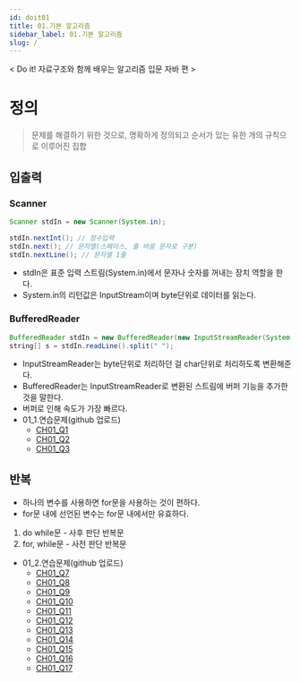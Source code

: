 ```yaml
---
id: doit01
title: 01.기본 알고리즘
sidebar_label: 01.기본 알고리즘
slug: /
---
```


< Do it! 자료구조와 함께 배우는 알고리즘 입문 자바 편 >

# 정의

>문제를 해결하기 위한 것으로, 명확하게 정의되고 순서가 있는 유한 개의 규칙으로 이루어진 집합

## 입출력


### Scanner
```java
Scanner stdIn = new Scanner(System.in);

stdIn.nextInt(); // 정수입력
stdIn.next(); // 문자열(스페이스, 줄 바꿈 문자로 구분)
stdIn.nextLine(); // 문자열 1줄
```
- stdIn은 표준 입력 스트림(System.in)에서 문자나 숫자를 꺼내는 장치 역할을 한다.
- System.in의 리턴값은 InputStream이며 byte단위로 데이터를 읽는다.

### BufferedReader
```java
BufferedReader stdIn = new BufferedReader(new InputStreamReader(System.in));
string[] s = stdIn.readLine().split(" ");
```
- InputStreamReader는 byte단위로 처리하던 걸 char단위로 처리하도록 변환해준다.
- BufferedReader는 InputStreamReader로 변환된 스트림에 버퍼 기능을 추가한 것을 말한다.
- 버퍼로 인해 속도가 가장 빠르다.
- 01_1.연습문제(github 업로드)
    - [CH01_Q1](https://github.com/sksk713/Doit_algorithm/blob/master/Chap1/C1_Q1.java)
    - [CH01_Q2](https://github.com/sksk713/Doit_algorithm/blob/master/Chap1/C1_Q2.java)
    - [CH01_Q3](https://github.com/sksk713/Doit_algorithm/blob/master/Chap1/C1_Q3.java)



## 반복
- 하나의 변수를 사용하면 for문을 사용하는 것이 편하다.
- for문 내에 선언된 변수는 for문 내에서만 유효하다.

1. do while문 - 사후 판단 반복문
2. for, while문 - 사전 판단 반복문

- 01_2.연습문제(github 업로드)
    - [CH01_Q7](https://github.com/sksk713/Doit_algorithm/blob/master/Chap1/C1_Q7.java)
    - [CH01_Q8](https://github.com/sksk713/Doit_algorithm/blob/master/Chap1/C1_Q8.java)
    - [CH01_Q9](https://github.com/sksk713/Doit_algorithm/blob/master/Chap1/C1_Q9.java)
    - [CH01_Q10](https://github.com/sksk713/Doit_algorithm/blob/master/Chap1/C1_Q10.java)
    - [CH01_Q11](https://github.com/sksk713/Doit_algorithm/blob/master/Chap1/C1_Q11.java)
    - [CH01_Q12](https://github.com/sksk713/Doit_algorithm/blob/master/Chap1/C1_Q12.java)
    - [CH01_Q13](https://github.com/sksk713/Doit_algorithm/blob/master/Chap1/C1_Q13.java)
    - [CH01_Q14](https://github.com/sksk713/Doit_algorithm/blob/master/Chap1/C1_Q14.java)
    - [CH01_Q15](https://github.com/sksk713/Doit_algorithm/blob/master/Chap1/C1_Q15.java)
    - [CH01_Q16](https://github.com/sksk713/Doit_algorithm/blob/master/Chap1/C1_Q16.java)
    - [CH01_Q17](https://github.com/sksk713/Doit_algorithm/blob/master/Chap1/C1_Q17.java)



